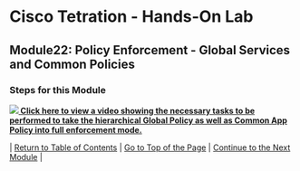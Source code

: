 # Cisco Tetration - Hands-On Lab
  
## Module22: Policy Enforcement - Global Services and Common Policies
  

### Steps for this Module  

<a href="https://cisco-tetration-hol-content.s3.amazonaws.com/videos/22_policy_enforcement_global_and_common.mp4
" style="font-weight:bold" title="Enforcement - nopCommerce"><img src="https://onstakinc.github.io/cisco-tetration-hol/labguide/diagrams/images/video_icon_mini.png"> Click here to view a video showing the necessary tasks to be performed to take the hierarchical Global Policy as well as Common App Policy into full enforcement mode.</a>
  

| [Return to Table of Contents](https://onstakinc.github.io/cisco-tetration-hol/labguide/) | [Go to Top of the Page](https://onstakinc.github.io/cisco-tetration-hol/labguide/module22/) | [Continue to the Next Module](https://onstakinc.github.io/cisco-tetration-hol/labguide/module23/) |
